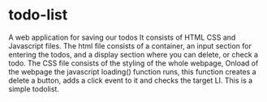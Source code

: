 # todo-list
A web application for saving our todos
It consists of HTML CSS and Javascript files.
The html file consists of a container, an input section for entering the todos, and a display section where you can delete, or check a todo.
The CSS file consists of the styling of the whole webpage,
Onload of the webpage the javascript loading() function runs,
this function creates a delete a button, adds a click event to it and checks the target LI.
This is a simple todolist.




